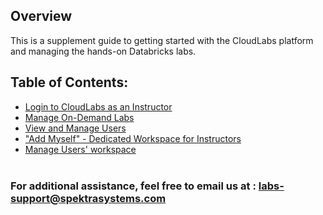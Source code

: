 ## Overview

This is a supplement guide to getting started with the CloudLabs platform and managing the hands-on Databricks labs.

## Table of Contents:

* [Login to CloudLabs as an Instructor](./technical_deep/Login-to-CloudLabs-readme.md)
* [Manage On-Demand Labs](./technical_deep/Manage-On-Demand-Labs-readme.md)
* [View and Manage Users](./technical_deep/View-and-Manage-Users-readme.md)
* ["Add Myself" - Dedicated Workspace for Instructors](./technical_deep/Add-Myself-Dedicated-Workspace-for-Instructors-readme.md)
* [Manage Users' workspace](./technical_deep/Manage-Users'-workspace-readme.md)
&nbsp;&nbsp;&nbsp;&nbsp;&nbsp;&nbsp;&nbsp;&nbsp;&nbsp;&nbsp;&nbsp;&nbsp;&nbsp;&nbsp;&nbsp;&nbsp;&nbsp;&nbsp;&nbsp;&nbsp;&nbsp;&nbsp;&nbsp;&nbsp;&nbsp;&nbsp;&nbsp;&nbsp;&nbsp;&nbsp;&nbsp;&nbsp;&nbsp;&nbsp;&nbsp;&nbsp;&nbsp;&nbsp;&nbsp;&nbsp;&nbsp;&nbsp;&nbsp;&nbsp;&nbsp;&nbsp;&nbsp;&nbsp;&nbsp;&nbsp;&nbsp;&nbsp;&nbsp;&nbsp;&nbsp;&nbsp;&nbsp;&nbsp;&nbsp;&nbsp;&nbsp;&nbsp;&nbsp;&nbsp;&nbsp;&nbsp;&nbsp;&nbsp;&nbsp;&nbsp;&nbsp;&nbsp;&nbsp;&nbsp;&nbsp;&nbsp;&nbsp;&nbsp;&nbsp;&nbsp;&nbsp;&nbsp;&nbsp;&nbsp;&nbsp;&nbsp;&nbsp;&nbsp;&nbsp;&nbsp;&nbsp;&nbsp;&nbsp;&nbsp;&nbsp;&nbsp;&nbsp;&nbsp;&nbsp;&nbsp;&nbsp;&nbsp;

### For additional assistance, feel free to email us at : <labs-support@spektrasystems.com>
